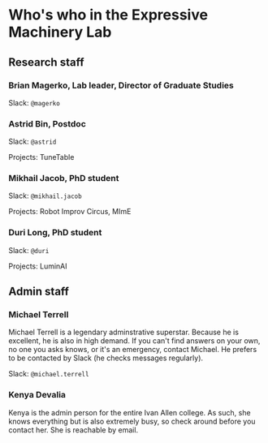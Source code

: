 # Who's who in the Expressive Machinery Lab

## Research staff

### Brian Magerko, Lab leader, Director of Graduate Studies
Slack: `@magerko`

### Astrid Bin, Postdoc
Slack: `@astrid`

Projects: TuneTable

### Mikhail Jacob, PhD student
Slack: `@mikhail.jacob`

Projects: Robot Improv Circus, MImE

### Duri Long, PhD student
Slack: `@duri`

Projects: LuminAI

## Admin staff

### Michael Terrell
Michael Terrell is a legendary adminstrative superstar. Because he is excellent, he is also in high demand. If you can't find answers on  your own, no one you asks knows, or it's an emergency, contact Michael. He prefers to be contacted by Slack (he checks messages regularly). 

Slack: `@michael.terrell`

### Kenya Devalia
Kenya is the admin person for the entire Ivan Allen college. As such, she knows everything but is also extremely busy, so check around before you contact her. She is reachable by email.
